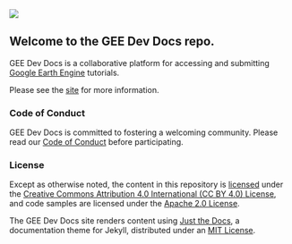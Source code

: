 <img src='https://gee-community.github.io/GEE-Dev-Docs/assets/images/gee-dev-docs-logo.svg'>


## Welcome to the GEE Dev Docs repo. 

GEE Dev Docs is a collaborative platform for accessing and submitting [Google Earth Engine](https://earthengine.google.com/) tutorials.

Please see the [site](https://gee-community.github.io/GEE-Dev-Docs/) for more information.


### Code of Conduct

GEE Dev Docs is committed to fostering a welcoming community.
Please read our [Code of Conduct](https://gee-community.github.io/GEE-Dev-Docs/about/code-of-conduct.md) 
before participating.

### License

Except as otherwise noted, the content in this repository is [licensed](https://gee-community.github.io/GEE-Dev-Docs/about/gee-dev-doc-license.md) under the
[Creative Commons Attribution 4.0 International (CC BY 4.0) License](https://creativecommons.org/licenses/by/4.0/), and
code samples are licensed under the [Apache 2.0 License](http://www.apache.org/licenses/LICENSE-2.0).

The GEE Dev Docs site renders content using [Just the Docs](https://github.com/pmarsceill/just-the-docs), 
a documentation theme for Jekyll, distributed under an [MIT License](https://gee-community.github.io/GEE-Dev-Docs/about/just-the-docs-license.md). 
